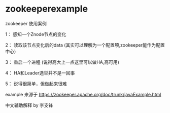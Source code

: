 # zookeeperexample

zookeeper 使用案例

1： 感知一个Znode节点的变化

2： 读取该节点变化后的data  (其实可以理解为一个配置项,zookeeper能作为配置中心)

3： 重启一个进程 (说得高大上一点这里可以做HA,高可用)

4： HA和Leader选举并不是一回事

5： 说得很简单，但做起来很难

example 来源于   https://zookeeper.apache.org/doc/trunk/javaExample.html

中文辅助解释 by 李支锋
